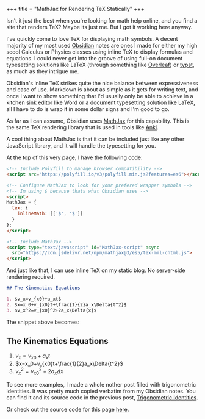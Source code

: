 +++
title = "MathJax for Rendering TeX Statically"
+++

Isn't it just the best when you're looking for math help online, and you find a site that renders TeX? Maybe its just me. But I got it working here anyway.

<!-- more -->

<!-- Include Polyfill to manage browser compatibility -->
<script src="https://polyfill.io/v3/polyfill.min.js?features=es6"></script>

<!-- Configure MathJax to look for your prefered wrapper symbols -->
<!-- Im using $ because thats what Obsidian uses -->
<script>
MathJax = {
  tex: {
    inlineMath: [['$', '$']]
  }
};
</script>

<!-- Include MathJax -->
<script type="text/javascript" id="MathJax-script" async
  src="https://cdn.jsdelivr.net/npm/mathjax@3/es5/tex-mml-chtml.js">
</script>

I've quickly come to love TeX for displaying math symbols. A decent majority of my most used [Obsidian](https://obsidian.md/) notes are ones I made for either my high scool Calculus or Physics classes using inline TeX to display formulas and equations. I could never get into the groove of using full-on document typesetting solutions like LaTeX (through something like [Overleaf](https://www.overleaf.com)) or [typst](https://typst.app), as much as they intrigue me.

Obsidian's inline TeX strikes quite the nice balance between expressiveness and ease of use. Markdown is about as simple as it gets for writing text, and once I want to show something that I'd usually only be able to achieve in a kitchen sink editor like Word or a document typesetting solution like LaTeX, all I have to do is wrap it in some dollar signs and I'm good to go.

As far as I can assume, Obsidian uses [MathJax](https://www.mathjax.org/) for this capability. This is the same TeX rendering library that is used in tools like [Anki](https://apps.ankiweb.net/).

A cool thing about MathJax is that it can be included just like any other JavaScript library, and it will handle the typesetting for you.

At the top of this very page, I have the following code:

```markdown
<!-- Include Polyfill to manage browser compatibility -->
<script src="https://polyfill.io/v3/polyfill.min.js?features=es6"></script>

<!-- Configure MathJax to look for your prefered wrapper symbols -->
<!-- Im using $ because thats what Obsidian uses -->
<script>
MathJax = {
  tex: {
    inlineMath: [['$', '$']]
  }
};
</script>

<!-- Include MathJax -->
<script type="text/javascript" id="MathJax-script" async
  src="https://cdn.jsdelivr.net/npm/mathjax@3/es5/tex-mml-chtml.js">
</script>
```

And just like that, I can use inline TeX on my static blog. No server-side rendering required.

```markdown
## The Kinematics Equations

1. $v_x=v_{x0}+a_xt$
2. $x=x_0+v_{x0}t+\frac{1}{2}a_x\Delta{t^2}$
3. $v_x^2=v_{x0}^2+2a_x\Delta{x}$
```

The snippet above becomes:

## The Kinematics Equations

1. $v_x=v_{x0}+a_xt$
2. $x=x_0+v_{x0}t+\frac{1}{2}a_x\Delta{t^2}$
3. $v_x^2=v_{x0}^2+2a_x\Delta{x}$

To see more examples, I made a whole nother post filled with trigonometric identities. It was pretty much copied verbatim from my Obsidian notes. You can find it and its source code in the previous post, [Trigonometric Identities](/posts/trig-identities/).

Or check out the source code for this page [here](https://github.com/ethanavatar/blog/blob/main/content/posts/2023-10-16_mathjax_for_static_tex.md).
